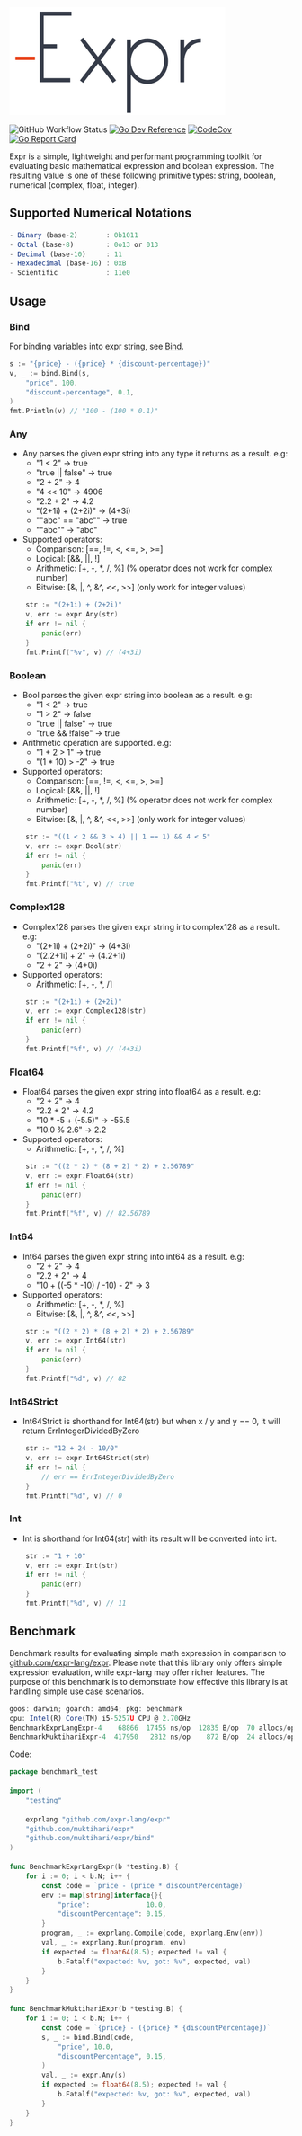 ![expr](./icon.svg)

![GitHub Workflow Status](https://github.com/muktihari/expr/workflows/CI/badge.svg)
[![Go Dev Reference](https://img.shields.io/badge/go.dev-reference-007d9c?logo=go&logoColor=white&style=flat-square)](https://pkg.go.dev/github.com/muktihari/expr)
[![CodeCov](https://codecov.io/gh/muktihari/expr/branch/master/graph/badge.svg)](https://codecov.io/gh/muktihari/expr)
[![Go Report Card](https://goreportcard.com/badge/github.com/muktihari/expr)](https://goreportcard.com/report/github.com/muktihari/expr)

Expr is a simple, lightweight and performant programming toolkit for evaluating basic mathematical expression and boolean expression. The resulting value is one of these following primitive types: string, boolean, numerical (complex, float, integer).

## Supported Numerical Notations

```js
- Binary (base-2)       : 0b1011
- Octal (base-8)        : 0o13 or 013
- Decimal (base-10)     : 11
- Hexadecimal (base-16) : 0xB
- Scientific            : 11e0
```

## Usage

### Bind

For binding variables into expr string, see [Bind](./bind/README.md).

```go
s := "{price} - ({price} * {discount-percentage})"
v, _ := bind.Bind(s,
    "price", 100,
    "discount-percentage", 0.1,
)
fmt.Println(v) // "100 - (100 * 0.1)"
```

### Any

- Any parses the given expr string into any type it returns as a result. e.g:
  - "1 < 2" -> true
  - "true || false" -> true
  - "2 + 2" -> 4
  - "4 << 10" -> 4906
  - "2.2 + 2" -> 4.2
  - "(2+1i) + (2+2i)" -> (4+3i)
  - ""abc" == "abc"" -> true
  - ""abc"" -> "abc"
- Supported operators:
  - Comparison: [==, !=, <, <=, >, >=]
  - Logical: [&&, ||, !]
  - Arithmetic: [+, -, *, /, %] (% operator does not work for complex number)
  - Bitwise: [&, |, ^, &^, <<, >>] (only work for integer values)

```go
    str := "(2+1i) + (2+2i)"
    v, err := expr.Any(str)
    if err != nil {
        panic(err)
    }
    fmt.Printf("%v", v) // (4+3i)
```

### Boolean

- Bool parses the given expr string into boolean as a result. e.g:
  - "1 < 2" -> true
  - "1 > 2" -> false
  - "true || false" -> true
  - "true && !false" -> true
- Arithmetic operation are supported. e.g:
  - "1 + 2 > 1" -> true
  - "(1 \* 10) > -2" -> true
- Supported operators:
  - Comparison: [==, !=, <, <=, >, >=]
  - Logical: [&&, ||, !]
  - Arithmetic: [+, -, *, /, %] (% operator does not work for complex number)
  - Bitwise: [&, |, ^, &^, <<, >>] (only work for integer values)

```go
    str := "((1 < 2 && 3 > 4) || 1 == 1) && 4 < 5"
    v, err := expr.Bool(str)
    if err != nil {
        panic(err)
    }
    fmt.Printf("%t", v) // true
```

### Complex128

- Complex128 parses the given expr string into complex128 as a result. e.g:
  - "(2+1i) + (2+2i)" -> (4+3i)
  - "(2.2+1i) + 2" -> (4.2+1i)
  - "2 + 2" -> (4+0i)
- Supported operators:
  - Arithmetic: [+, -, *, /]

```go
    str := "(2+1i) + (2+2i)"
    v, err := expr.Complex128(str)
    if err != nil {
        panic(err)
    }
    fmt.Printf("%f", v) // (4+3i)
```

### Float64

- Float64 parses the given expr string into float64 as a result. e.g:
  - "2 + 2" -> 4
  - "2.2 + 2" -> 4.2
  - "10 \* -5 + (-5.5)" -> -55.5
  - "10.0 % 2.6" -> 2.2
- Supported operators:
  - Arithmetic: [+, -, *, /, %]

```go
    str := "((2 * 2) * (8 + 2) * 2) + 2.56789"
    v, err := expr.Float64(str)
    if err != nil {
        panic(err)
    }
    fmt.Printf("%f", v) // 82.56789
```

### Int64

- Int64 parses the given expr string into int64 as a result. e.g:
  - "2 + 2" -> 4
  - "2.2 + 2" -> 4
  - "10 + ((-5 \* -10) / -10) - 2" -> 3
- Supported operators:
  - Arithmetic: [+, -, *, /, %]
  - Bitwise: [&, |, ^, &^, <<, >>]

```go
    str := "((2 * 2) * (8 + 2) * 2) + 2.56789"
    v, err := expr.Int64(str)
    if err != nil {
        panic(err)
    }
    fmt.Printf("%d", v) // 82
```

### Int64Strict

- Int64Strict is shorthand for Int64(str) but when x / y and y == 0, it will return ErrIntegerDividedByZero

```go
    str := "12 + 24 - 10/0"
    v, err := expr.Int64Strict(str)
    if err != nil {
        // err == ErrIntegerDividedByZero
    }
    fmt.Printf("%d", v) // 0
```

### Int

- Int is shorthand for Int64(str) with its result will be converted into int.

```go
    str := "1 + 10"
    v, err := expr.Int(str)
    if err != nil {
        panic(err)
    }
    fmt.Printf("%d", v) // 11
```

## Benchmark

Benchmark results for evaluating simple math expression in comparison to [github.com/expr-lang/expr](github.com/expr-lang/expr). Please note that this library only offers simple expression evaluation, while expr-lang may offer richer features. The purpose of this benchmark is to demonstrate how effective this library is at handling simple use case scenarios.

```js
goos: darwin; goarch: amd64; pkg: benchmark
cpu: Intel(R) Core(TM) i5-5257U CPU @ 2.70GHz
BenchmarkExprLangExpr-4    68866  17455 ns/op  12835 B/op  70 allocs/op
BenchmarkMuktihariExpr-4  417950   2812 ns/op    872 B/op  24 allocs/op
```

Code:

```go
package benchmark_test

import (
	"testing"

	exprlang "github.com/expr-lang/expr"
	"github.com/muktihari/expr"
	"github.com/muktihari/expr/bind"
)

func BenchmarkExprLangExpr(b *testing.B) {
	for i := 0; i < b.N; i++ {
		const code = `price - (price * discountPercentage)`
		env := map[string]interface{}{
			"price":              10.0,
			"discountPercentage": 0.15,
		}
		program, _ := exprlang.Compile(code, exprlang.Env(env))
		val, _ := exprlang.Run(program, env)
		if expected := float64(8.5); expected != val {
			b.Fatalf("expected: %v, got: %v", expected, val)
		}
	}
}

func BenchmarkMuktihariExpr(b *testing.B) {
	for i := 0; i < b.N; i++ {
		const code = `{price} - ({price} * {discountPercentage})`
		s, _ := bind.Bind(code,
			"price", 10.0,
			"discountPercentage", 0.15,
		)
		val, _ := expr.Any(s)
		if expected := float64(8.5); expected != val {
			b.Fatalf("expected: %v, got: %v", expected, val)
		}
	}
}
```
